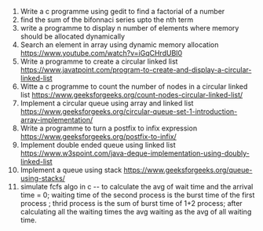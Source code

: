 1. Write a c programme using gedit to find a factorial of a number
2. find the sum of the bifonnaci series upto the nth term
3. write a programme to display n number of elements where memory should be allocated dynamically
4. Search an element in array using dynamic memory allocation https://www.youtube.com/watch?v=iGqCHrdUBI0
5. Write a programme to create a circular linked list https://www.javatpoint.com/program-to-create-and-display-a-circular-linked-list
6. Witte a c programme to count the number of nodes in a circular linked list https://www.geeksforgeeks.org/count-nodes-circular-linked-list/
7. Implement a circular queue using array and linked list https://www.geeksforgeeks.org/circular-queue-set-1-introduction-array-implementation/
8. Write a programme to turn a postfix to infix expression https://www.geeksforgeeks.org/postfix-to-infix/
9. Implement double ended queue using linked list https://www.w3spoint.com/java-deque-implementation-using-doubly-linked-list
10. Implement a queue using stack https://www.geeksforgeeks.org/queue-using-stacks/
11. simulate fcfs algo in c -- to calculate the avg of wait time and the arrival time = 0;
waiting time of the second process is the burst time of the first process ;
thrid process is the sum of burst time of 1+2 process;
after calculating all the waiting times the avg waiting as the avg of all waiting time.